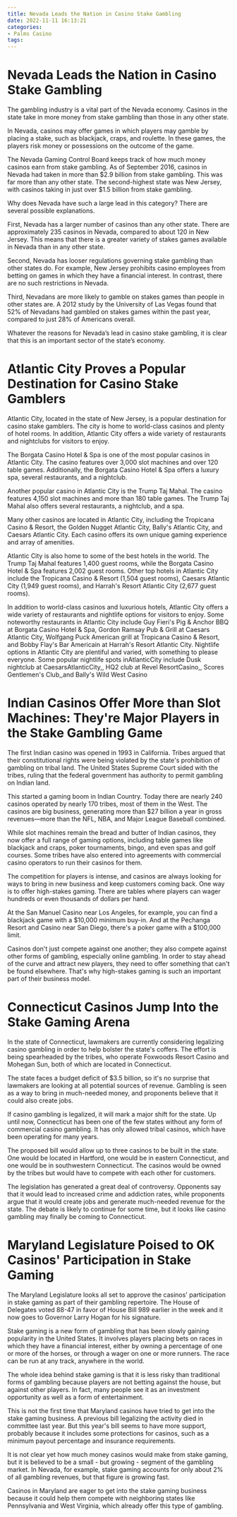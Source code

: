 ```yaml
---
title: Nevada Leads the Nation in Casino Stake Gambling
date: 2022-11-11 16:13:21
categories:
- Palms Casino
tags:
---
```



#  Nevada Leads the Nation in Casino Stake Gambling

The gambling industry is a vital part of the Nevada economy. Casinos in the state take in more money from stake gambling than those in any other state.

In Nevada, casinos may offer games in which players may gamble by placing a stake, such as blackjack, craps, and roulette. In these games, the players risk money or possessions on the outcome of the game.

The Nevada Gaming Control Board keeps track of how much money casinos earn from stake gambling. As of September 2016, casinos in Nevada had taken in more than $2.9 billion from stake gambling. This was far more than any other state. The second-highest state was New Jersey, with casinos taking in just over $1.5 billion from stake gambling.

Why does Nevada have such a large lead in this category? There are several possible explanations.

First, Nevada has a larger number of casinos than any other state. There are approximately 235 casinos in Nevada, compared to about 120 in New Jersey. This means that there is a greater variety of stakes games available in Nevada than in any other state.

Second, Nevada has looser regulations governing stake gambling than other states do. For example, New Jersey prohibits casino employees from betting on games in which they have a financial interest. In contrast, there are no such restrictions in Nevada.

Third, Nevadans are more likely to gamble on stakes games than people in other states are. A 2012 study by the University of Las Vegas found that 52% of Nevadans had gambled on stakes games within the past year, compared to just 28% of Americans overall.

Whatever the reasons for Nevada’s lead in casino stake gambling, it is clear that this is an important sector of the state’s economy.

#  Atlantic City Proves a Popular Destination for Casino Stake Gamblers

Atlantic City, located in the state of New Jersey, is a popular destination for casino stake gamblers. The city is home to world-class casinos and plenty of hotel rooms. In addition, Atlantic City offers a wide variety of restaurants and nightclubs for visitors to enjoy.

The Borgata Casino Hotel & Spa is one of the most popular casinos in Atlantic City. The casino features over 3,000 slot machines and over 120 table games. Additionally, the Borgata Casino Hotel & Spa offers a luxury spa, several restaurants, and a nightclub.

Another popular casino in Atlantic City is the Trump Taj Mahal. The casino features 4,150 slot machines and more than 180 table games. The Trump Taj Mahal also offers several restaurants, a nightclub, and a spa.

Many other casinos are located in Atlantic City, including the Tropicana Casino & Resort, the Golden Nugget Atlantic City, Bally's Atlantic City, and Caesars Atlantic City. Each casino offers its own unique gaming experience and array of amenities.

Atlantic City is also home to some of the best hotels in the world. The Trump Taj Mahal features 1,400 guest rooms, while the Borgata Casino Hotel & Spa features 2,002 guest rooms. Other top hotels in Atlantic City include the Tropicana Casino & Resort (1,504 guest rooms), Caesars Atlantic City (1,949 guest rooms), and Harrah's Resort Atlantic City (2,677 guest rooms).

In addition to world-class casinos and luxurious hotels, Atlantic City offers a wide variety of restaurants and nightlife options for visitors to enjoy. Some noteworthy restaurants in Atlantic City include Guy Fieri's Pig & Anchor BBQ at Borgata Casino Hotel & Spa, Gordon Ramsay Pub & Grill at Caesars Atlantic City, Wolfgang Puck American grill at Tropicana Casino & Resort, and Bobby Flay's Bar Americain at Harrah's Resort Atlantic City. Nightlife options in Atlantic City are plentiful and varied, with something to please everyone. Some popular nightlife spots inAtlanticCity include Dusk nightclub at CaesarsAtlanticCity,, HQ2 club at Revel ResortCasino,, Scores Gentlemen's Club,,and Bally's Wild West Casino

#  Indian Casinos Offer More than Slot Machines: They're Major Players in the Stake Gambling Game

The first Indian casino was opened in 1993 in California. Tribes argued that their constitutional rights were being violated by the state's prohibition of gambling on tribal land. The United States Supreme Court sided with the tribes, ruling that the federal government has authority to permit gambling on Indian land.

This started a gaming boom in Indian Country. Today there are nearly 240 casinos operated by nearly 170 tribes, most of them in the West. The casinos are big business, generating more than $27 billion a year in gross revenues—more than the NFL, NBA, and Major League Baseball combined.

While slot machines remain the bread and butter of Indian casinos, they now offer a full range of gaming options, including table games like blackjack and craps, poker tournaments, bingo, and even spas and golf courses. Some tribes have also entered into agreements with commercial casino operators to run their casinos for them.

The competition for players is intense, and casinos are always looking for ways to bring in new business and keep customers coming back. One way is to offer high-stakes gaming. There are tables where players can wager hundreds or even thousands of dollars per hand.

At the San Manuel Casino near Los Angeles, for example, you can find a blackjack game with a $10,000 minimum buy-in. And at the Pechanga Resort and Casino near San Diego, there's a poker game with a $100,000 limit.

Casinos don't just compete against one another; they also compete against other forms of gambling, especially online gambling. In order to stay ahead of the curve and attract new players, they need to offer something that can't be found elsewhere. That's why high-stakes gaming is such an important part of their business model.

#  Connecticut Casinos Jump Into the Stake Gaming Arena

In the state of Connecticut, lawmakers are currently considering legalizing casino gambling in order to help bolster the state's coffers. The effort is being spearheaded by the tribes, who operate Foxwoods Resort Casino and Mohegan Sun, both of which are located in Connecticut.

The state faces a budget deficit of $3.5 billion, so it's no surprise that lawmakers are looking at all potential sources of revenue. Gambling is seen as a way to bring in much-needed money, and proponents believe that it could also create jobs.

If casino gambling is legalized, it will mark a major shift for the state. Up until now, Connecticut has been one of the few states without any form of commercial casino gambling. It has only allowed tribal casinos, which have been operating for many years.

The proposed bill would allow up to three casinos to be built in the state. One would be located in Hartford, one would be in eastern Connecticut, and one would be in southwestern Connecticut. The casinos would be owned by the tribes but would have to compete with each other for customers.

The legislation has generated a great deal of controversy. Opponents say that it would lead to increased crime and addiction rates, while proponents argue that it would create jobs and generate much-needed revenue for the state. The debate is likely to continue for some time, but it looks like casino gambling may finally be coming to Connecticut.

#  Maryland Legislature Poised to OK Casinos' Participation in Stake Gaming

The Maryland Legislature looks all set to approve the casinos' participation in stake gaming as part of their gambling repertoire. The House of Delegates voted 88-47 in favor of House Bill 989 earlier in the week and it now goes to Governor Larry Hogan for his signature.

Stake gaming is a new form of gambling that has been slowly gaining popularity in the United States. It involves players placing bets on races in which they have a financial interest, either by owning a percentage of one or more of the horses, or through a wager on one or more runners. The race can be run at any track, anywhere in the world.

The whole idea behind stake gaming is that it is less risky than traditional forms of gambling because players are not betting against the house, but against other players. In fact, many people see it as an investment opportunity as well as a form of entertainment.

This is not the first time that Maryland casinos have tried to get into the stake gaming business. A previous bill legalizing the activity died in committee last year. But this year's bill seems to have more support, probably because it includes some protections for casinos, such as a minimum payout percentage and insurance requirements.

It is not clear yet how much money casinos would make from stake gaming, but it is believed to be a small - but growing - segment of the gambling market. In Nevada, for example, stake gaming accounts for only about 2% of all gambling revenues, but that figure is growing fast.

Casinos in Maryland are eager to get into the stake gaming business because it could help them compete with neighboring states like Pennsylvania and West Virginia, which already offer this type of gambling.